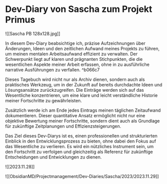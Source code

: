 # Dev-Diary von Sascha zum Projekt Primus

![[Sascha PB 128x128.jpg]]
  
In diesem Dev-Diary beabsichtige ich, präzise Aufzeichnungen über Änderungen, Ideen und den zeitlichen Aufwand meines Projekts zu führen, um meinen mentalen Arbeitsaufwand effizient zu verwalten. Der Schwerpunkt liegt auf klaren und prägnanten Stichpunkten, die die wesentlichen Aspekte meiner Arbeit erfassen, ohne in zu ausführliche narrative Ausführungen zu verfallen. ^b066c7

Dieses Tagebuch wird nicht nur als Archiv dienen, sondern auch als praktisches Werkzeug, um in der Zukunft auf bereits durchdachte Ideen und Lösungsansätze zurückzugreifen. Die Einträge werden sich auf das Wesentliche konzentrieren, um eine klare und leicht verständliche Historie meiner Fortschritte zu gewährleisten.

Zusätzlich werde ich am Ende jedes Eintrags meinen täglichen Zeitaufwand dokumentieren. Dieser quantitative Ansatz ermöglicht nicht nur eine objektive Bewertung meiner Fortschritte, sondern dient auch als Grundlage für zukünftige Zeitplanungen und Effizienzsteigerungen.

Das Ziel dieses Dev-Diarys ist es, einen professionellen und strukturierten Einblick in den Entwicklungsprozess zu bieten, ohne dabei den Fokus auf das Wesentliche zu verlieren. Es wird ein nützliches Instrument sein, um den Fortschritt zu verfolgen und gleichzeitig als Referenz für zukünftige Entscheidungen und Entwicklungen zu dienen.

![[2023.11.28]]

![[ObsidianMD/Projectmanagement/Dev-Diaries/Sascha/2023/2023.11.29]]




